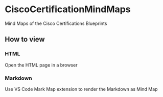 # CiscoCertificationMindMaps
Mind Maps of the Cisco Certifications Blueprints

## How to view

### HTML 
Open the HTML page in a browser 

### Markdown
Use VS Code Mark Map extension to render the Markdown as Mind Map